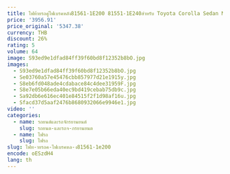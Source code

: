 ```yaml
---
title: ไฟท้ายรถคู่ไฟเบรคหลัง81561-1E200 81551-1E240สำหรับ Toyota Corolla Sedan NZE120 ZZE122 2003
price: '3956.91'
price_original: '5347.38'
currency: THB
discount: 26%
rating: 5
volume: 64
image: S93ed9e1dfad84ff39f60bd8f12352b8bO.jpg
images:
  - S93ed9e1dfad84ff39f60bd8f12352b8bO.jpg
  - Se03760a57e45476cbb857977d21e1915y.jpg
  - S8eb6fd048ade4cdabace84c4dee31959F.jpg
  - S8e7e05b66eda40ec9bd419cebab75db9c.jpg
  - Sa92db6e616ec401e84515f2f1d98af16u.jpg
  - Sfacd37d5aaf2476b8680932066e9946e1.jpg
video: ''
categories:
  - name: รถยนต์และรถจักรยานยนต์
    slug: รถยนต-และรถจ-กรยานยนต
  - name: ไฟรถ
    slug: ไฟรถ
slug: ไฟท-ายรถค-ไฟเบรคหล-ง81561-1e200
encode: oESzdH4
lang: th
---
```

  